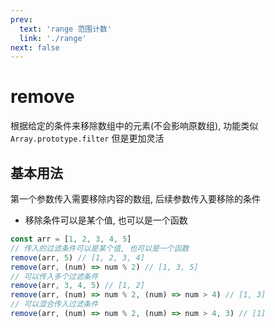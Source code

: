 ```yaml
---
prev:
  text: 'range 范围计数'
  link: './range'
next: false
---
```


# remove

根据给定的条件来移除数组中的元素(不会影响原数组), 功能类似 `Array.prototype.filter` 但是更加灵活

## 基本用法

第一个参数传入需要移除内容的数组, 后续参数传入要移除的条件

- 移除条件可以是某个值, 也可以是一个函数

```js
const arr = [1, 2, 3, 4, 5]
// 传入的过滤条件可以是某个值, 也可以是一个函数
remove(arr, 5) // [1, 2, 3, 4]
remove(arr, (num) => num % 2) // [1, 3, 5]
// 可以传入多个过滤条件
remove(arr, 3, 4, 5) // [1, 2]
remove(arr, (num) => num % 2, (num) => num > 4) // [1, 3]
// 可以混合传入过滤条件
remove(arr, (num) => num % 2, (num) => num > 4, 3) // [1]
```
